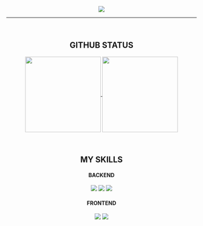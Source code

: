 <p align='center'>
    <img src="https://capsule-render.vercel.app/api?type=cylinder&color=auto&text=MIN%20SE%20HONG&fontAlignY=45&fontSize=40&height=150&animation=blinking&desc=Web%20Developer&descAlignY=70"/>
</p>

*****

<br/>

<h2 align='center'>
    GITHUB STATUS
</h2>

<p align='center'>
    <a href="https://github.com/anuraghazra/github-readme-stats">
      <img height=200 align="center" src="https://github-readme-stats.vercel.app/api?username=minsehong" />
    </a>
    <a href="https://github.com/anuraghazra/convoychat">
      <img height=200 align="center" src="https://github-readme-stats.vercel.app/api/top-langs?username=minsehong&layout=compact&langs_count=8&card_width=320" />
    </a>
</p>

<br/>
<h2 align='center'>
    MY SKILLS
</h2>

<h4 align='center'>
    BACKEND
</h4>


<p align='center'>
    <img src="https://img.shields.io/badge/python-3670A0?style=for-the-badge&logo=python&logoColor=ffdd54"/>
    <img src="https://img.shields.io/badge/pycharm-143?style=for-the-badge&logo=pycharm&logoColor=black&color=black&labelColor=green"/>
    <img src="https://img.shields.io/badge/flask-%23000.svg?style=for-the-badge&logo=flask&logoColor=white"/>
</p>


<h4 align='center'>
    FRONTEND
</h4>

<p align='center'>
    <img src="https://img.shields.io/badge/jquery-%230769AD.svg?style=for-the-badge&logo=jquery&logoColor=white"/>
    <img src="https://img.shields.io/badge/html5-%23E34F26.svg?style=for-the-badge&logo=html5&logoColor=white"/>
</p>
